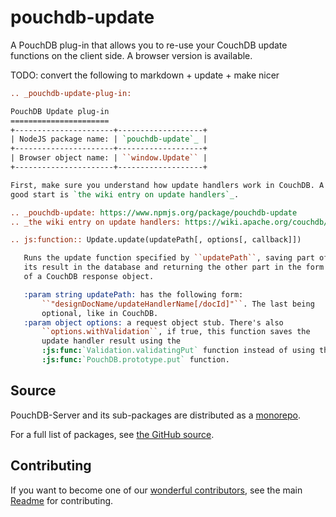 pouchdb-update
==============

A PouchDB plug-in that allows you to re-use your CouchDB update
functions on the client side. A browser version is available.

TODO: convert the following to markdown + update + make nicer
```rst
.. _pouchdb-update-plug-in:

PouchDB Update plug-in
======================
+----------------------+-------------------+
| NodeJS package name: | `pouchdb-update`_ |
+----------------------+-------------------+
| Browser object name: | ``window.Update`` |
+----------------------+-------------------+

First, make sure you understand how update handlers work in CouchDB. A
good start is `the wiki entry on update handlers`_.

.. _pouchdb-update: https://www.npmjs.org/package/pouchdb-update
.. _the wiki entry on update handlers: https://wiki.apache.org/couchdb/Document_Update_Handlers

.. js:function:: Update.update(updatePath[, options[, callback]])

   Runs the update function specified by ``updatePath``, saving part of
   its result in the database and returning the other part in the form
   of a CouchDB response object.

   :param string updatePath: has the following form:
       ``"designDocName/updateHandlerName[/docId]"``. The last being
       optional, like in CouchDB.
   :param object options: a request object stub. There's also
       ``options.withValidation``, if true, this function saves the
       update handler result using the
       :js:func:`Validation.validatingPut` function instead of using the
       :js:func:`PouchDB.prototype.put` function.
```

## Source

PouchDB-Server and its sub-packages are distributed as a [monorepo](https://github.com/babel/babel/blob/master/doc/design/monorepo.md).

For a full list of packages, see [the GitHub source](https://github.com/pouchdb/pouchdb-server/tree/master/packages).

## Contributing

If you want to become one of our [wonderful contributors](https://github.com/pouchdb/pouchdb-server/graphs/contributors), see the main [Readme](https://github.com/pouchdb/pouchdb-server/tree/master/README.md) for contributing.
